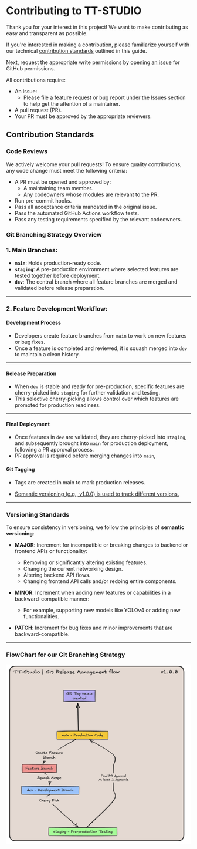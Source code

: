# Contributing to TT-STUDIO

Thank you for your interest in this project! We want to make contributing as easy and transparent as possible.

If you're interested in making a contribution, please familiarize yourself with our technical [contribution standards](#contribution-standards) outlined in this guide.

Next, request the appropriate write permissions by [opening an issue](https://github.com/tenstorrent/tt-studio/issues/new/choose) for GitHub permissions.

All contributions require:

- An issue:
  - Please file a feature request or bug report under the Issues section to help get the attention of a maintainer.
- A pull request (PR).
- Your PR must be approved by the appropriate reviewers.

## Contribution Standards

### Code Reviews

We actively welcome your pull requests! To ensure quality contributions, any code change must meet the following criteria:

- A PR must be opened and approved by:
  - A maintaining team member.
  - Any codeowners whose modules are relevant to the PR.
- Run pre-commit hooks.
- Pass all acceptance criteria mandated in the original issue.
- Pass the automated GitHub Actions workflow tests.
- Pass any testing requirements specified by the relevant codeowners.

### **Git Branching Strategy Overview**

### **1. Main Branches:**

- **`main`**: Holds production-ready code.
- **`staging`**: A pre-production environment where selected features are tested together before deployment.
- **`dev`**: The central branch where all feature branches are merged and validated before release preparation.

---

### **2. Feature Development Workflow:**

#### **Development Process**

- Developers create feature branches from `main` to work on new features or bug fixes.
- Once a feature is completed and reviewed, it is squash merged into `dev` to maintain a clean history.

---

#### **Release Preparation**

- When `dev` is stable and ready for pre-production, specific features are cherry-picked into `staging` for further validation and testing.
- This selective cherry-picking allows control over which features are promoted for production readiness.

---

#### **Final Deployment**

- Once features in `dev` are validated, they are cherry-picked into `staging`, and subsequently brought into `main` for production deployment, following a PR approval process.
- PR approval is required before merging changes into `main`,

#### Git Tagging

- Tags are created in main to mark production releases.

- [Semantic versioning (e.g., v1.0.0) is used to track different versions.](#versioning-standards)

---


### Versioning Standards

To ensure consistency in versioning, we follow the principles of **semantic versioning**:

- **MAJOR**: Increment for incompatible or breaking changes to backend or frontend APIs or functionality:

  - Removing or significantly altering existing features.
  - Changing the current networking design.
  - Altering backend API flows.
  - Changing frontend API calls and/or redoing entire components.

- **MINOR**: Increment when adding new features or capabilities in a backward-compatible manner:

  - For example, supporting new models like YOLOv4 or adding new functionalities.

- **PATCH**: Increment for bug fixes and minor improvements that are backward-compatible.

---
### FlowChart for our Git Branching Strategy
<img src="Git-management.png" alt="Git Branching Strategy" width="600" />